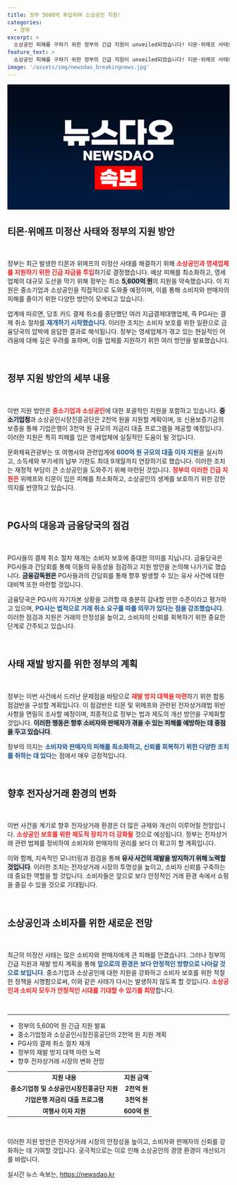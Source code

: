 ```yaml
---
title: 정부 5600억 투입하여 소상공인 지원!
categories:
  - 경제
excerpt: >
  소상공인 피해를 구하기 위한 정부의 긴급 지원이 unveiled되었습니다! 티몬·위메프 사태로 인한 위기에 직면한 영세업체를 위한 5,600억 원 규모의 지원책이 마련되었습니다. 클릭하여 자세한 내용을 확인하세요!
feature_text: >
  소상공인 피해를 구하기 위한 정부의 긴급 지원이 unveiled되었습니다! 티몬·위메프 사태로 인한 위기에 직면한 영세업체를 위한 5,600억 원 규모의 지원책이 마련되었습니다. 클릭하여 자세한 내용을 확인하세요!
image: '/assets/img/newsdao_breakingnews.jpg'
---
```


<p><img src="/assets/img/newsdao_breakingnews.jpg" alt="bookingtag 속보" /></p>

<h2 data-ke-size="size26">티몬·위메프 미정산 사태와 정부의 지원 방안</h2>

<p data-ke-size="size16">&nbsp;</p>  

<p>정부는 최근 발생한 티몬과 위메프의 미정산 사태를 해결하기 위해 <b><span style="color: #ee2323;">소상공인과 영세업체를 지원하기 위한 긴급 자금을 투입</span></b>하기로 결정했습니다. 예상 피해를 최소화하고, 영세업체의 대규모 도산을 막기 위해 정부는 최소 <b><span style="background-color: #21538527;">5,600억 원</span></b>의 지원을 약속했습니다. 이 지원은 중소기업과 소상공인을 직접적으로 도와줄 예정이며, 이를 통해 소비자와 판매자의 피해를 줄이기 위한 다양한 방안이 모색되고 있습니다. </p>

<p>업계에 따르면, 당초 카드 결제 취소를 중단했던 여러 지급결제대행업체, 즉 PG사는 결제 취소 절차를 <b><span style="color: #1a5490;">재개하기 시작했습니다</span></b>. 이러한 조치는 소비자 보호를 위한 일환으로 금융당국의 압박에 응답한 결과로 해석됩니다. 정부는 영세업체가 겪고 있는 현실적인 어려움에 대해 깊은 우려를 표하며, 이들 업체를 지원하기 위한 여러 방안을 발표했습니다.</p>

<p data-ke-size="size16">&nbsp;</p>  

<h2 data-ke-size="size26">정부 지원 방안의 세부 내용</h2>

<p data-ke-size="size16">&nbsp;</p>  

<p>이번 지원 방안은 <b><span style="color: #ee2323;">중소기업과 소상공인</span></b>에 대한 포괄적인 지원을 포함하고 있습니다. <b><span style="background-color: #21538527;">중소기업청</span></b>과 소상공인시장진흥공단은 2천억 원을 지원할 계획이며, 또 신용보증기금의 보증을 통해 기업은행이 3천억 원 규모의 저금리 대출 프로그램을 제공할 예정입니다. 이러한 지원은 특히 피해를 입은 영세업체에 실질적인 도움이 될 것입니다. </p>

<p>문화체육관광부는 또 여행사와 관련업계에 <b><span style="color: #1a5490;">600억 원 규모의 대출 이자 지원</span></b>을 실시하고, 소득세와 부가세의 납부 기한도 최대 9개월까지 연장하기로 했습니다. 이러한 조치는 재정적 부담이 큰 소상공인을 도와주기 위해 마련된 것입니다. <b><span style="color: #ee2323;">정부의 이러한 긴급 지원은</span></b> 위메프와 티몬이 입은 피해를 최소화하고, 소상공인의 생계를 보호하기 위한 강한 의지를 반영하고 있습니다.</p>

<p data-ke-size="size16">&nbsp;</p>  

<h2 data-ke-size="size26">PG사의 대응과 금융당국의 점검</h2>

<p data-ke-size="size16">&nbsp;</p>  

<p>PG사들의 결제 취소 절차 재개는 소비자 보호에 중대한 의미를 지닙니다. 금융당국은 PG사들과 간담회를 통해 이들의 유동성을 점검하고 지원 방안을 논의해 나가기로 했습니다. <b><span style="background-color: #21538527;">금융감독원은</span></b> PG사들과의 간담회를 통해 향후 발생할 수 있는 유사 사건에 대한 대비책 또한 마련할 것입니다. </p>

<p>금융당국은 PG사의 자기자본 상황을 고려할 때 충분히 감내할 만한 수준이라고 평가하고 있으며, <b><span style="color: #1a5490;">PG사는 법적으로 거래 취소 요구를 따를 의무가 있다는 점을 강조했습니다</span></b>. 이러한 점검과 지원은 거래의 안정성을 높이고, 소비자의 신뢰를 회복하기 위한 중요한 단계로 간주되고 있습니다.</p>

<p data-ke-size="size16">&nbsp;</p>  

<h2 data-ke-size="size26">사태 재발 방지를 위한 정부의 계획</h2>

<p data-ke-size="size16">&nbsp;</p>  

<p>정부는 이번 사건에서 드러난 문제점을 바탕으로 <b><span style="color: #ee2323;">재발 방지 대책을 마련</span></b>하기 위한 합동 점검반을 구성할 계획입니다. 이 점검반은 티몬 및 위메프와 관련된 전자상거래법 위반 사항을 면밀히 조사할 예정이며, 최종적으로 정부는 법과 제도의 개선 방안을 구체화할 것입니다. <b><span style="background-color: #21538527;">이러한 행동은 향후 소비자와 판매자가 겪을 수 있는 피해를 예방하는 데 중점을 두고 있습니다</span></b>.</p>

<p>정부의 의지는 <b><span style="color: #1a5490;">소비자와 판매자의 피해를 최소화하고, 신뢰를 회복하기 위한 다양한 조치를 취하는 데 있다</span></b>는 점에서 매우 긍정적입니다.</p>

<p data-ke-size="size16">&nbsp;</p>  

<h2 data-ke-size="size26">향후 전자상거래 환경의 변화</h2>

<p data-ke-size="size16">&nbsp;</p>  

<p>이번 사건을 계기로 향후 전자상거래 환경은 더 많은 규제와 개선이 이루어질 전망입니다. <b><span style="color: #ee2323;">소상공인 보호를 위한 제도적 장치가 더 강화될</span></b> 것으로 예상됩니다. 정부는 전자상거래 관련 법제를 정비하여 소비자와 판매자의 권리를 보다 더 확고히 할 계획입니다. </p>

<p>이와 함께, 지속적인 모니터링과 점검을 통해 <b><span style="background-color: #21538527;">유사 사건의 재발을 방지하기 위해 노력할 것입니다</span></b>. 이러한 조치는 전자상거래 시장의 투명성을 높이고, 소비자 신뢰를 구축하는 데 중요한 역할을 할 것입니다. 소비자들은 앞으로 보다 안정적인 거래 환경 속에서 쇼핑을 즐길 수 있을 것으로 기대됩니다.</p>

<p data-ke-size="size16">&nbsp;</p>  

<h2 data-ke-size="size26">소상공인과 소비자를 위한 새로운 전망</h2>

<p data-ke-size="size16">&nbsp;</p>  

<p>최근의 미정산 사태는 많은 소비자와 판매자에게 큰 피해를 안겼습니다. 그러나 정부의 긴급 지원과 재발 방지 계획을 통해 <b><span style="color: #1a5490;">앞으로의 환경은 보다 안정적인 방향으로 나아갈 것으로 보입니다</span></b>. 중소기업과 소상공인에 대한 지원을 강화하고 소비자 보호를 위한 적절한 정책을 시행함으로써, 이와 같은 사태가 다시는 발생하지 않도록 할 것입니다. <b><span style="color: #ee2323;">소상공인과 소비자 모두가 안정적인 시대를 기대할 수 있기를 희망</span></b>합니다.</p>

<p data-ke-size="size16">&nbsp;</p>  

<hr>  

<ul>
  <li>정부의 5,600억 원 긴급 지원 발표</li>
  <li>중소기업청과 소상공인시장진흥공단의 2천억 원 지원 계획</li>
  <li>PG사의 결제 취소 절차 재개</li>
  <li>정부의 재발 방지 대책 마련 노력</li>
  <li>향후 전자상거래 시장의 변화 전망</li>
</ul>  

<table style="width: 100%;">
  <tr>
    <td style="text-align: center; height: 17px;"><b>지원 내용</b></td>
    <td style="text-align: center; height: 17px;"><b>지원 금액</b></td>
  </tr>
  <tr>
    <td style="text-align: center; height: 17px;"><b>중소기업청 및 소상공인시장진흥공단 지원</b></td>
    <td style="text-align: center; height: 17px;"><b>2천억 원</b></td>
  </tr>
  <tr>
    <td style="text-align: center; height: 17px;"><b>기업은행 저금리 대출 프로그램</b></td>
    <td style="text-align: center; height: 17px;"><b>3천억 원</b></td>
  </tr>
  <tr>
    <td style="text-align: center; height: 17px;"><b>여행사 이자 지원</b></td>
    <td style="text-align: center; height: 17px;"><b>600억 원</b></td>
  </tr>
</table>

<p data-ke-size="size16">&nbsp;</p>  

<p>이러한 지원 방안은 전자상거래 시장의 안정성을 높이고, 소비자와 판매자의 신뢰를 강화하는 데 기여할 것입니다. 궁극적으로는 이로 인해 소상공인의 경영 환경이 개선되기를 바랍니다.</p>
실시간 뉴스 속보는, <a href="https://newsdao.kr" rel="dofollow">https://newsdao.kr</a>


